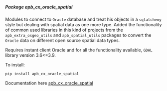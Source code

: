 ##### Package <em>apb_cx_oracle_spatial</em>

Modules to connect to `Oracle` database and treat his objects in a `sqlalchemy` style but dealing with spatial data as 
one more type. Added the functionality of common used libraries in this kind of projects from the `apb_extra_osgeo_utils` and 
`apb_spatial_utils` packages to convert the `Oracle` data on different open source spatial data types.

Requires instant client Oracle and for all the functionality available, `GDAL` library version 3.6<=3.9.

To install:
```shell
pip install apb_cx_oracle_spatial
```

Documentation here [apb_cx_oracle_spatial](https://serveis.portdebarcelona.cat/generic_python_packages/apb_cx_oracle_spatial.html)


